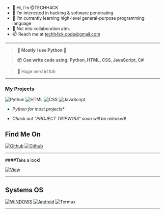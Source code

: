 - 👋 Hi, I’m @TECHH4CK
- 👀 I’m interested in hacking & software penetrating
- 🌱 I’m currently learning high-level general-purpose programming language
- 💞️  Not into collaboration atm.
- 📫 Reach me at techh4ck.code@gmail.com 
---
> **💾 Mostly I use Python 🐍**

> **📦 Can write code using: Python, HTML, CSS, JavaScript, C#**

> 👀 Huge nerd irl tbh

----

### My Projects

![Python](https://img.shields.io/badge/-Python-%230075a8?logo=python&logoColor=white&style=flat-square) ![HTML](https://img.shields.io/badge/-HTML-%23de4b25?logo=html5&logoColor=white&style=flat-square) ![CSS](https://img.shields.io/badge/-CSS-blue?logo=css3&logoColor=white&style=flat-square)
![JavaScript](https://img.shields.io/badge/JS-JavaScript-yellow?logo=java&logoColor=white&style=flat-square) 

- *Python for most projects**

- *Check out "PROJECT TR1PW1R3"*
  *soon will be released!*

## Find Me On

[![Github](https://img.shields.io/badge/GitHub-TECH%20H4CK-yellow?style=for-the-badge&logo=github)](https://github.com/TECHH4CK)
[![Github](https://img.shields.io/badge/Twitter-TECH%20H4CK-blue?style=for-the-badge&logo=twitter)](https://twitter.com/H4ckTech)

------

####Take a look!

<a 
href="https://github.com/TECHH4CK/PROJECT_TR1PW1R3"><img title="View" src="https://img.shields.io/badge/View-PROJECT%20TR1PW1R3-yellow?style=for-the-badge&logo=github"></a>

-------
## Systems OS

[![WINDOWS](https://img.shields.io/badge/windows-black?style=for-the-badge&logo=windows&logoColor=white)](https://windows.com)
[![Android](https://img.shields.io/badge/Android-3DDC84?style=for-the-badge&logo=android&logoColor=white)](https://android.com)
![Termux](https://img.shields.io/badge/%3E__-Termux-black?style=for-the-badge)

--------
